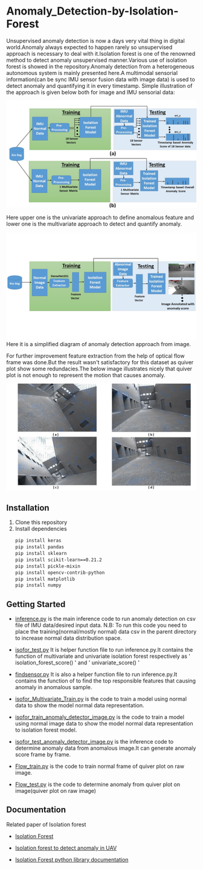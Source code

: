 # Anomaly_Detection-by-Isolation-Forest
Unsupervised anomaly detection is now a days very vital thing in digital world.Anomaly always expected to happen rarely so unsupervised approach is necessary to deal with it.Isolation forest is one of the renowned method to detect anomaly unsupervised manner.Various use of isolation forest is showed in the repository.Anomaly detection from a heterogeneous autonomous system is mainly presented here.A multimodal sensorial information(can be sync IMU sensor fusion data with image data) is used to detect anomaly and quantifying it in every timestamp.
Simple illustration of the approach is given below both for image and IMU sensorial data:

![Pipeline for the IMU data](approachimu.jpg)

Here upper one is the univariate approach to define anomalous feature and lower one is the multivariate approach to detect and quantify anomaly. 

![Pipeline for the image data](approachImage.jpg)
Here it is a simplified diagram of anomaly detection approach from image.



For further improvement feature extraction from the help of optical flow frame was done.But the result wasn't satisfactory for this dataset as quiver plot show some redundacies.The below image illustrates nicely that quiver plot is not enough to represent the motion that causes anomaly.

![Quiver plot of anomalous frame](Opticalflow.jpg)

## Installation
1. Clone this repository
2. Install dependencies
   ```bash
   pip install keras
   pip install pandas
   pip install sklearn
   pip install scikit-learn==0.21.2
   pip install pickle-mixin
   pip install opencv-contrib-python
   pip install matplotlib
   pip install numpy
   ```

## Getting Started 
* [inference.py](inference.py) is the main inference code to run anomaly detection on csv file of IMU data/desired input data.
N.B: To run this code you need to place the training(normal/mostly normal) data csv in the parent directory to increase normal data distribution space.

* [isofor_test.py](isofor_test.py) It is helper function file to run inference.py.It contains the function of multivariate and univariate isolation forest respectively as ' isolation_forest_score() ' and ' univariate_score() '

* [findsensor.py](findsensor.py) It is also a helper function file to run inference.py.It contains the function of to find the top responsible features that causing anomaly in anomalous sample.

* [isofor_Multivariate_Train.py](isofor_Multivariate_Train.py) is the code to train a model using normal data to show the model normal data representation.

* [isofor_train_anomaly_detector_image.py](isofor_train_anomaly_detector_image.py) is the code to train a model using normal image data to show the model normal data representation to isolation forest model.

* [isofor_test_anomaly_detector_image.py](isofor_test_anomaly_detector_image.py) is the inference code to determine anomaly data from anomalous image.It can generate anomaly score frame by frame.

* [Flow_train.py](Flow_train.py) is the code to train normal frame of quiver plot on raw image. 

* [Flow_test.py](Flow_test.py) is the code to determine anomaly from quiver plot on image(quiver plot on raw image) 

## Documentation
Related paper of Isolation forest 
* [Isolation Forest](https://cs.nju.edu.cn/zhouzh/zhouzh.files/publication/icdm08b.pdf?q=isolation-forest)
* [Isolation forest to detect anomaly in UAV](https://www.researchgate.net/publication/334685626_Unsupervised_anomaly_detection_in_unmanned_aerial_vehicles)


* [Isolation Forest python library documentation](https://scikit-learn.org/stable/modules/generated/sklearn.ensemble.IsolationForest.html)


